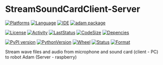 # StreamSoundCardClient-Server
[![Platforms](https://img.shields.io/badge/Raspberry%20Pi-A22846?style=for-the-badge&logo=Raspberry%20Pi&logoColor=white)](https://img.shields.io/badge/Raspberry%20Pi-A22846?style=for-the-badge&logo=Raspberry%20Pi&logoColor=white) [![Language](https://img.shields.io/badge/Python-3776AB?style=for-the-badge&logo=python&logoColor=white)](https://img.shields.io/badge/Python-3776AB?style=for-the-badge&logo=python&logoColor=white) [![IDE](https://img.shields.io/badge/PyCharm-000000.svg?&style=for-the-badge&logo=PyCharm&logoColor=white)](https://img.shields.io/badge/PyCharm-000000.svg?&style=for-the-badge&logo=PyCharm&logoColor=white) [![adam package](https://img.shields.io/badge/adam_package-red?style=for-the-badge&logo=python&logoColor=white)](https://github.com/Adam-Software)

[![License](https://img.shields.io/github/license/Adam-Software/StreamSoundCardClient-Server)](https://img.shields.io/github/license/Adam-Software/StreamSoundCardClient-Server)
[![Activity](https://img.shields.io/github/commit-activity/m/Adam-Software/StreamSoundCardClient-Server)](https://img.shields.io/github/commit-activity/m/Adam-Software/StreamSoundCardClient-Server)
[![LastStatus](https://img.shields.io/github/last-commit/Adam-Software/StreamSoundCardClient-Server)](https://img.shields.io/github/last-commit/Adam-Software/StreamSoundCardClient-Server)
[![CodeSize](https://img.shields.io/github/languages/code-size/Adam-Software/StreamSoundCardClient-Server)](https://img.shields.io/github/languages/code-size/Adam-Software/StreamSoundCardClient-Server)
[![Depencies](https://img.shields.io/librariesio/github/Adam-Software/StreamSoundCardClient-Server)](https://img.shields.io/librariesio/github/Adam-Software/StreamSoundCardClient-Server)

[![PyPI version](https://badge.fury.io/py/StreamSoundCardClient-Server.svg)](https://badge.fury.io/py/StreamSoundCardClient-Server)
[![PythonVersion](https://img.shields.io/pypi/pyversions/StreamSoundCardClient-Server)](https://img.shields.io/pypi/pyversions/StreamSoundCardClient-Server)
[![Wheel](https://img.shields.io/pypi/wheel/StreamSoundCardClient-Server)](https://img.shields.io/pypi/wheel/StreamSoundCardClient-Server)
[![Status](https://img.shields.io/pypi/status/StreamSoundCardClient-Server)](https://img.shields.io/pypi/status/StreamSoundCardClient-Server)
[![Format](https://img.shields.io/pypi/format/StreamSoundCardClient-Server)](https://img.shields.io/pypi/format/StreamSoundCardClient-Server)

Stream wave files and audio from microphone and sound card (client - PC) to robot Adam (Server - raspberry)
